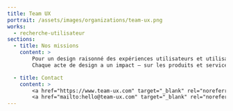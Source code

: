 ```yaml
---
title: Team UX
portrait: /assets/images/organizations/team-ux.png
works:
  - recherche-utilisateur
sections:
  - title: Nos missions
    content: >
        Pour un design raisonné des expériences utilisateurs et utilisatrices.
        Chaque acte de design a un impact — sur les produits et services conçus, sur celles et ceux qui les utilisent, leur entourage, leur environnement, notre environnement et toute personne impliquée dans le projet. Ensemble, nous avons la responsabilité de rendre cet impact positif.

  - title: Contact
    content: >
        <a href="https://www.team-ux.com" target="_blank" rel="noreferrer">Site</a> –
        <a href="mailto:hello@team-ux.com" target="_blank" rel="noreferrer">Mail</a>
---
```

